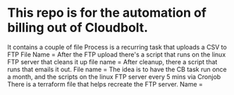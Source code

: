 # This repo is for the automation of billing out of Cloudbolt.
It contains a couple of file
Process is a recurring task that uploads a CSV to FTP File Name = 
After the FTP upload there's a script that runs on the linux FTP server that cleans it up file name = 
After cleanup, there a script that runs that emails it out. File name = 
The idea is to have the CB task run once a month, and the scripts on the linux FTP server every 5 mins via Cronjob
There is a terraform file that helps recreate the FTP server. Name = 

